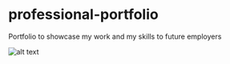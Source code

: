 # professional-portfolio
Portfolio to showcase my work and my skills to future employers


![alt text](assets/images/screenshot.png)
